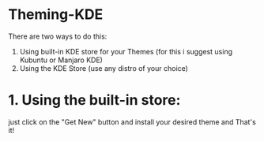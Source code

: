 # Theming-KDE
There are two ways to do this:
1. Using built-in KDE store for your Themes (for this i suggest using Kubuntu or Manjaro KDE)
2. Using the KDE Store (use any distro of your choice)

# 1. Using the built-in store:
just click on the "Get New" button and install your desired theme and That's it!

